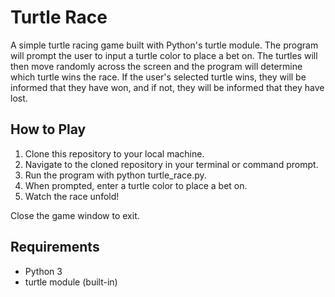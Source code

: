 # Turtle Race
A simple turtle racing game built with Python's turtle module. The program will prompt the user to input a turtle color to place a bet on. The turtles will then move randomly across the screen and the program will determine which turtle wins the race. If the user's selected turtle wins, they will be informed that they have won, and if not, they will be informed that they have lost.

## How to Play
1. Clone this repository to your local machine.
2. Navigate to the cloned repository in your terminal or command prompt.
3. Run the program with python turtle_race.py.
4. When prompted, enter a turtle color to place a bet on.
5. Watch the race unfold!

Close the game window to exit.
## Requirements
* Python 3
* turtle module (built-in)
